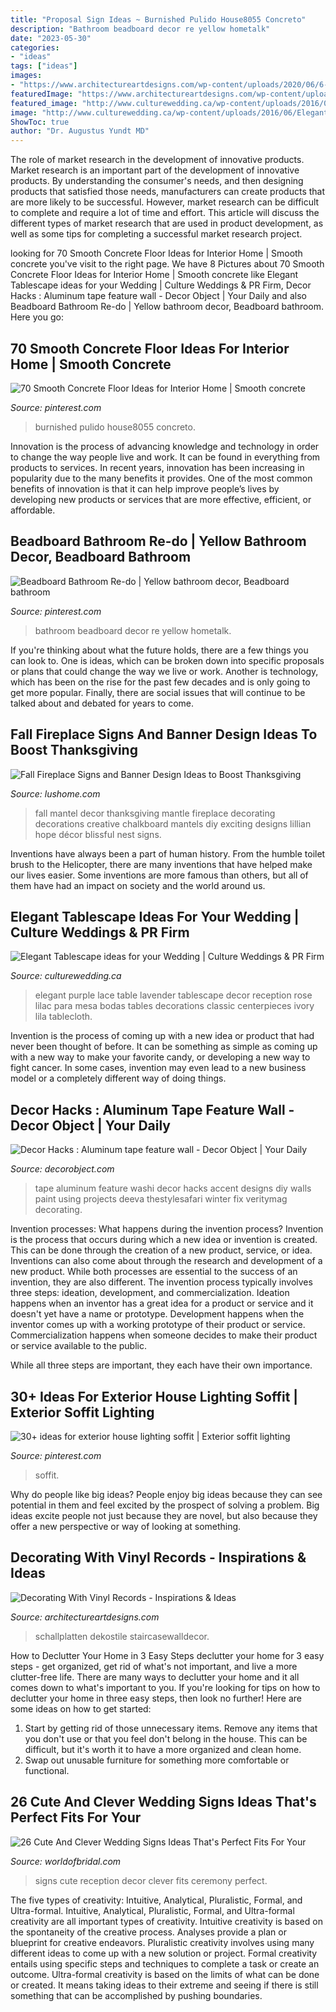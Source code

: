 ```yaml
---
title: "Proposal Sign Ideas ~ Burnished Pulido House8055 Concreto"
description: "Bathroom beadboard decor re yellow hometalk"
date: "2023-05-30"
categories:
- "ideas"
tags: ["ideas"]
images:
- "https://www.architectureartdesigns.com/wp-content/uploads/2020/06/6-27-630x866.jpg"
featuredImage: "https://www.architectureartdesigns.com/wp-content/uploads/2020/06/6-27-630x866.jpg"
featured_image: "http://www.culturewedding.ca/wp-content/uploads/2016/06/Elegant-Tablescape-ideas-for-your-Wedding.jpg"
image: "http://www.culturewedding.ca/wp-content/uploads/2016/06/Elegant-Tablescape-ideas-for-your-Wedding.jpg"
ShowToc: true
author: "Dr. Augustus Yundt MD"
---
```



The role of market research in the development of innovative products.
Market research is an important part of the development of innovative products. By understanding the consumer's needs, and then designing products that satisfied those needs, manufacturers can create products that are more likely to be successful. However, market research can be difficult to complete and require a lot of time and effort. This article will discuss the different types of market research that are used in product development, as well as some tips for completing a successful market research project.

	

		
looking for 70 Smooth Concrete Floor Ideas for Interior Home | Smooth concrete you've visit to the right page. We have 8 Pictures about 70 Smooth Concrete Floor Ideas for Interior Home | Smooth concrete like Elegant Tablescape ideas for your Wedding | Culture Weddings &amp; PR Firm, Decor Hacks : Aluminum tape feature wall - Decor Object | Your Daily and also Beadboard Bathroom Re-do | Yellow bathroom decor, Beadboard bathroom. Here you go:
		
    
## 70 Smooth Concrete Floor Ideas For Interior Home | Smooth Concrete

<img loading=lazy src="https://i.pinimg.com/736x/7b/17/95/7b17951a32a1f1b669a8d2c300fe274c.jpg" onerror="this.onerror=null;this.src='https://tse4.mm.bing.net/th?id=OIP.VEBbCl5m_WOYQ5pBfqznIwHaMs&amp;pid=15.1';" alt="70 Smooth Concrete Floor Ideas for Interior Home | Smooth concrete">

_Source: pinterest.com_

>burnished pulido house8055 concreto. 

	

Innovation is the process of advancing knowledge and technology in order to change the way people live and work. It can be found in everything from products to services. In recent years, innovation has been increasing in popularity due to the many benefits it provides. One of the most common benefits of innovation is that it can help improve people’s lives by developing new products or services that are more effective, efficient, or affordable.

    
## Beadboard Bathroom Re-do | Yellow Bathroom Decor, Beadboard Bathroom

<img loading=lazy src="https://i.pinimg.com/736x/b8/e8/c9/b8e8c941647733ff24b0ccf497386323--bathroom-wall-bathroom-ideas.jpg" onerror="this.onerror=null;this.src='https://tse4.mm.bing.net/th?id=OIP.hJdeTRlzJceL_2Siwe_FvwHaJ3&amp;pid=15.1';" alt="Beadboard Bathroom Re-do | Yellow bathroom decor, Beadboard bathroom">

_Source: pinterest.com_

>bathroom beadboard decor re yellow hometalk. 

	

If you're thinking about what the future holds, there are a few things you can look to. One is ideas, which can be broken down into specific proposals or plans that could change the way we live or work. Another is technology, which has been on the rise for the past few decades and is only going to get more popular. Finally, there are social issues that will continue to be talked about and debated for years to come.

    
## Fall Fireplace Signs And Banner Design Ideas To Boost Thanksgiving

<img loading=lazy src="https://www.lushome.com/wp-content/uploads/2020/11/thanksgiving-fireplace-decorating-ideas-31.jpg" onerror="this.onerror=null;this.src='https://tse3.mm.bing.net/th?id=OIP.FEmLpSseLADAgPUcRtQaZAAAAA&amp;pid=15.1';" alt="Fall Fireplace Signs and Banner Design Ideas to Boost Thanksgiving">

_Source: lushome.com_

>fall mantel decor thanksgiving mantle fireplace decorating decorations creative chalkboard mantels diy exciting designs lillian hope décor blissful nest signs. 

	

Inventions have always been a part of human history. From the humble toilet brush to the Helicopter, there are many inventions that have helped make our lives easier. Some inventions are more famous than others, but all of them have had an impact on society and the world around us.

    
## Elegant Tablescape Ideas For Your Wedding | Culture Weddings &amp; PR Firm

<img loading=lazy src="http://www.culturewedding.ca/wp-content/uploads/2016/06/Elegant-Tablescape-ideas-for-your-Wedding.jpg" onerror="this.onerror=null;this.src='https://tse1.mm.bing.net/th?id=OIP.rqKCvCl74b28UGHo6OlmwwHaLH&amp;pid=15.1';" alt="Elegant Tablescape ideas for your Wedding | Culture Weddings &amp; PR Firm">

_Source: culturewedding.ca_

>elegant purple lace table lavender tablescape decor reception rose lilac para mesa bodas tables decorations classic centerpieces ivory lila tablecloth. 

	

Invention is the process of coming up with a new idea or product that had never been thought of before. It can be something as simple as coming up with a new way to make your favorite candy, or developing a new way to fight cancer. In some cases, invention may even lead to a new business model or a completely different way of doing things.

    
## Decor Hacks : Aluminum Tape Feature Wall - Decor Object | Your Daily

<img loading=lazy src="https://decorobject.com/wp-content/uploads/2017/10/decor-hacks-aluminum-tape-feature-wall.jpg" onerror="this.onerror=null;this.src='https://tse4.mm.bing.net/th?id=OIP.cbWLFFFI-wqstWbfTqLLawHaJ3&amp;pid=15.1';" alt="Decor Hacks : Aluminum tape feature wall - Decor Object | Your Daily">

_Source: decorobject.com_

>tape aluminum feature washi decor hacks accent designs diy walls paint using projects deeva thestylesafari winter fix veritymag decorating. 

	

Invention processes: What happens during the invention process?
Invention is the process that occurs during which a new idea or invention is created. This can be done through the creation of a new product, service, or idea. Inventions can also come about through the research and development of a new product. While both processes are essential to the success of an invention, they are also different. 
The invention process typically involves three steps: ideation, development, and commercialization. Ideation happens when an inventor has a great idea for a product or service and it doesn't yet have a name or prototype. Development happens when the inventor comes up with a working prototype of their product or service. Commercialization happens when someone decides to make their product or service available to the public. 

While all three steps are important, they each have their own importance.

    
## 30+ Ideas For Exterior House Lighting Soffit | Exterior Soffit Lighting

<img loading=lazy src="https://i.pinimg.com/736x/f9/df/e0/f9dfe06cf28ae1b0dcf099c5667ea263.jpg" onerror="this.onerror=null;this.src='https://tse1.mm.bing.net/th?id=OIP.HE3qJ3Plw-8sfhk2xQpjVwAAAA&amp;pid=15.1';" alt="30+ ideas for exterior house lighting soffit | Exterior soffit lighting">

_Source: pinterest.com_

>soffit. 

	

Why do people like big ideas?
People enjoy big ideas because they can see potential in them and feel excited by the prospect of solving a problem. Big ideas excite people not just because they are novel, but also because they offer a new perspective or way of looking at something.

    
## Decorating With Vinyl Records - Inspirations &amp; Ideas

<img loading=lazy src="https://www.architectureartdesigns.com/wp-content/uploads/2020/06/6-27-630x866.jpg" onerror="this.onerror=null;this.src='https://tse4.mm.bing.net/th?id=OIP.n1v2JwN-UNJEQDtsS8KPswHaKL&amp;pid=15.1';" alt="Decorating With Vinyl Records - Inspirations &amp; Ideas">

_Source: architectureartdesigns.com_

>schallplatten dekostile staircasewalldecor. 

	

How to Declutter Your Home in 3 Easy Steps
declutter your home for 3 easy steps - get organized, get rid of what's not important, and live a more clutter-free life.
There are many ways to declutter your home and it all comes down to what's important to you. If you're looking for tips on how to declutter your home in three easy steps, then look no further! Here are some ideas on how to get started: 

1. Start by getting rid of those unnecessary items. Remove any items that you don't use or that you feel don't belong in the house. This can be difficult, but it's worth it to have a more organized and clean home. 
2. Swap out unusable furniture for something more comfortable or functional.

    
## 26 Cute And Clever Wedding Signs Ideas That&#039;s Perfect Fits For Your

<img loading=lazy src="https://www.worldofbridal.com/wp-content/uploads/2017/07/Wedding-Signs-13.jpg" onerror="this.onerror=null;this.src='https://tse4.mm.bing.net/th?id=OIP.dMWOMbUG8q7ZvFhcarISzgHaLH&amp;pid=15.1';" alt="26 Cute And Clever Wedding Signs Ideas That&#039;s Perfect Fits For Your">

_Source: worldofbridal.com_

>signs cute reception decor clever fits ceremony perfect. 

	

The five types of creativity: Intuitive, Analytical, Pluralistic, Formal, and Ultra-formal.
Intuitive, Analytical, Pluralistic, Formal, and Ultra-formal creativity are all important types of creativity. Intuitive creativity is based on the spontaneity of the creative process. Analyses provide a plan or blueprint for creative endeavors. Pluralistic creativity involves using many different ideas to come up with a new solution or project. Formal creativity entails using specific steps and techniques to complete a task or create an outcome. Ultra-formal creativity is based on the limits of what can be done or created. It means taking ideas to their extreme and seeing if there is still something that can be accomplished by pushing boundaries.

